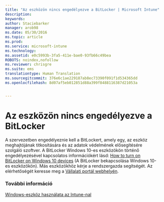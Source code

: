 ```yaml
---
title: "Az eszközön nincs engedélyezve a BitLocker | Microsoft Intune"
description: 
keywords: 
author: Staciebarker
manager: arob98
ms.date: 05/30/2016
ms.topic: article
ms.prod: 
ms.service: microsoft-intune
ms.technology: 
ms.assetid: e0c5993b-3fa5-411e-bae0-93fb66c49bea
ROBOTS: noindex,nofollow
ms.reviewer: chrisgre
ms.suite: ems
translationtype: Human Translation
ms.sourcegitcommit: 376e6c1ae229187ab8ec73390f091f1d534365dd
ms.openlocfilehash: 8d07af5eb012851d88a399f8488116387d21053a


---
```



# Az eszközön nincs engedélyezve a BitLocker

A szervezetben engedélyeznie kell a BitLockert, amely egy, az eszköz meghajtójának titkosítására és az adatok védelmének elősegítésére szolgáló szoftver. A BitLocker Windows 10-es eszközökön történő engedélyezésével kapcsolatos információkért lásd: [How to turn on BitLocker on Windows 10 devices](https://gallery.technet.microsoft.com/How-to-turn-on-BitLocker-34294d3d) (A BitLocker bekapcsolása Windows 10-es eszközökön). Más eszközökhöz kérje a rendszergazda segítségét. Az elérhetőségét keresse meg a [Vállalati portál webhelyén](http://portal.manage.microsoft.com).

### További információ
[Windows-eszköz használata az Intune-nal](using-your-windows-device-with-intune.md)


<!--HONumber=Jul16_HO3-->



